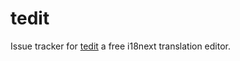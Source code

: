 # tedit

Issue tracker for [tedit](https://tedit.pixel-corp.tech) a free i18next translation editor.
